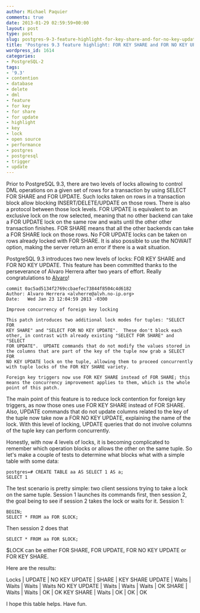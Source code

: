 ```yaml
---
author: Michael Paquier
comments: true
date: 2013-01-29 02:59:59+00:00
layout: post
type: post
slug: postgres-9-3-feature-highlight-for-key-share-and-for-no-key-update
title: 'Postgres 9.3 feature highlight: FOR KEY SHARE and FOR NO KEY UPDATE'
wordpress_id: 1614
categories:
- PostgreSQL-2
tags:
- '9.3'
- contention
- database
- delete
- dml
- feature
- for key
- for share
- for update
- highlight
- key
- lock
- open source
- performance
- postgres
- postgresql
- trigger
- update
---
```


Prior to PostgreSQL 9.3, there are two levels of locks allowing to control DML operations on a given set of rows for a transaction by using SELECT FOR SHARE and FOR UPDATE. Such locks taken on rows in a transaction block allow blocking INSERT/DELETE/UPDATE on those rows.
There is also a protocol between those lock levels. FOR UPDATE is equivalent to an exclusive lock on the row selected, meaning that no other backend can take a FOR UPDATE lock on the same row and waits until the other other transaction finishes. FOR SHARE means that all the other backends can take a FOR SHARE lock on those rows. No FOR UPDATE locks can be taken on rows already locked with FOR SHARE. It is also possible to use the NOWAIT option, making the server return an error if there is a wait situation.

PostgreSQL 9.3 introduces two new levels of locks: FOR KEY SHARE and FOR NO KEY UPDATE. This feature has been committed thanks to the perseverance of Alvaro Herrera after two years of effort. Really congratulations to [Alvaro](https://twitter.com/alvherre)!

    commit 0ac5ad5134f2769ccbaefec73844f8504c4d6182
    Author: Alvaro Herrera <alvherre@alvh.no-ip.org>
    Date:   Wed Jan 23 12:04:59 2013 -0300
    
    Improve concurrency of foreign key locking
    
    This patch introduces two additional lock modes for tuples: "SELECT FOR
    KEY SHARE" and "SELECT FOR NO KEY UPDATE".  These don't block each
    other, in contrast with already existing "SELECT FOR SHARE" and "SELECT
    FOR UPDATE".  UPDATE commands that do not modify the values stored in
    the columns that are part of the key of the tuple now grab a SELECT FOR
    NO KEY UPDATE lock on the tuple, allowing them to proceed concurrently
    with tuple locks of the FOR KEY SHARE variety.
    
    Foreign key triggers now use FOR KEY SHARE instead of FOR SHARE; this
    means the concurrency improvement applies to them, which is the whole
    point of this patch.

The main point of this feature is to reduce lock contention for foreign key triggers, as now those ones use FOR KEY SHARE instead of FOR SHARE. Also, UPDATE commands that do not update columns related to the key of the tuple now take now a FOR NO KEY UPDATE, explaining the name of the lock. With this level of locking, UPDATE queries that do not involve columns of the tuple key can perform concurrently.

Honestly, with now 4 levels of locks, it is becoming complicated to remember which operation blocks or allows the other on the same tuple. So let's make a couple of tests to determine what blocks what with a simple table with some data:

    postgres=# CREATE TABLE aa AS SELECT 1 AS a;
    SELECT 1

The test scenario is pretty simple: two client sessions trying to take a lock on the same tuple. Session 1 launches its commands first, then session 2, the goal being to see if session 2 takes the lock or waits for it.
Session 1:

    BEGIN;
    SELECT * FROM aa FOR $LOCK;

Then session 2 does that

    SELECT * FROM aa FOR $LOCK;

$LOCK can be either FOR SHARE, FOR UPDATE, FOR NO KEY UPDATE or FOR KEY SHARE. 

Here are the results:

Locks | UPDATE | NO KEY UPDATE | SHARE | KEY SHARE
UPDATE | Waits | Waits | Waits | Waits
NO KEY UPDATE | Waits | Waits | Waits | OK
SHARE | Waits | Waits | OK | OK
KEY SHARE | Waits | OK | OK | OK

I hope this table helps. Have fun.
